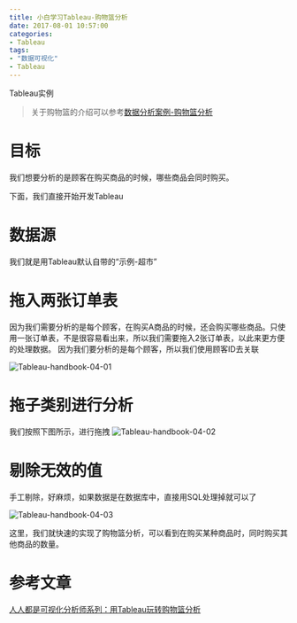 ```yaml
---
title: 小白学习Tableau-购物篮分析
date: 2017-08-01 10:57:00
categories:
- Tableau
tags:
- "数据可视化"
- Tableau
---
```

Tableau实例

> 关于购物篮的介绍可以参考[数据分析案例-购物篮分析](https://yuguiyang.github.io/2017/09/01/data-analyst-method-01/)

# 目标
我们想要分析的是顾客在购买商品的时候，哪些商品会同时购买。

下面，我们直接开始开发Tableau

# 数据源
我们就是用Tableau默认自带的“示例-超市”

# 拖入两张订单表
因为我们需要分析的是每个顾客，在购买A商品的时候，还会购买哪些商品。只使用一张订单表，不是很容易看出来，所以我们需要拖入2张订单表，以此来更方便的处理数据。
因为我们要分析的是每个顾客，所以我们使用顾客ID去关联

<!-- more -->

![Tableau-handbook-04-01](http://7xl61k.com1.z0.glb.clouddn.com/Tableau-handbook-04-01.png-blog.photo)

# 拖子类别进行分析
我们按照下图所示，进行拖拽
![Tableau-handbook-04-02](http://7xl61k.com1.z0.glb.clouddn.com/Tableau-handbook-04-02.png-blog.photo)

# 剔除无效的值
手工剔除，好麻烦，如果数据是在数据库中，直接用SQL处理掉就可以了

![Tableau-handbook-04-03](http://7xl61k.com1.z0.glb.clouddn.com/Tableau-handbook-04-03.png-blog.photo)

这里，我们就快速的实现了购物篮分析，可以看到在购买某种商品时，同时购买其他商品的数量。

# 参考文章
[人人都是可视化分析师系列：用Tableau玩转购物篮分析](http://tableau.analyticservice.net/%E4%BA%BA%E4%BA%BA%E9%83%BD%E6%98%AF%E5%8F%AF%E8%A7%86%E5%8C%96%E5%88%86%E6%9E%90%E5%B8%88%E7%B3%BB%E5%88%97%EF%BC%9A%E7%94%A8tableau%E7%8E%A9%E8%BD%AC%E8%B4%AD%E7%89%A9%E7%AF%AE%E5%88%86%E6%9E%90/)



